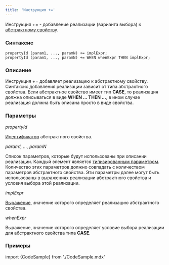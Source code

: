 ```yaml
---
title: 'Инструкция +='
---
```


Инструкция += - добавление реализации (варианта выбора) к [абстрактному свойству](Расширение_свойств.md).

### Синтаксис

    propertyId (param1, ..., paramN) += implExpr;
    propertyId (param1, ..., paramN) += WHEN whenExpr THEN implExpr;

### Описание

Инструкция += добавляет реализацию к абстрактному свойству. Синтаксис добавления реализации зависит от типа абстрактного свойства. Если абстрактное свойство имеет тип **CASE**, то реализация должна описываться в виде **WHEN ... THEN ...**, в ином случае реализация должна быть описана просто в виде свойства. 

### Параметры

*propertyId*

[Идентификатор](Идентификаторы.md#propertyid-broken) абстрактного свойства. 

*param1, ..., paramN*

Список параметров, которые будут использованы при описании реализации. Каждый элемент является [типизированным параметром](Идентификаторы.md#paramid-broken). Количество этих параметров должно совпадать с количеством параметров абстрактного свойства. Эти параметры далее могут быть использованы в выражениях реализации абстрактного свойства и условия выбора этой реализации.

*implExpr*

[Выражение](Выражения.md), значение которого определяет реализацию абстрактного свойства.

*whenExpr*

Выражение, значение которого определяет условие выбора реализации для абстрактного свойства типа **CASE**. 

### Примеры


import {CodeSample} from './CodeSample.mdx'

<CodeSample url="https://ru-documentation.lsfusion.org/sample?file=InstructionSample&block=extendproperty"/>

  

